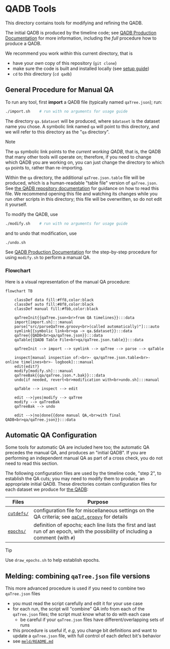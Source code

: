 # QADB Tools

This directory contains tools for modifying and refining the QADB.

The initial QADB is produced by the timeline code; see [QADB Production Documentation](/doc/qa.md) for more information,
including the _full_ procedure how to produce a QADB.

We recommend you work _within_ this current directory, that is
- have your _own_ copy of this repository (`git clone`)
- make sure the code is built and installed locally (see [setup guide](/doc/setup.md))
- `cd` to _this_ directory (`cd qadb`)

## General Procedure for Manual QA

To run any tool, first **import** a QADB file (typically named `qaTree.json`); run:
```bash
./import.sh    # run with no arguments for usage guide
```
The directory `qa.$dataset` will be produced, where `$dataset` is the dataset name you chose. A symbolic link
named `qa` will point to this directory, and we will refer to this directory as the "`qa` directory".

> [!NOTE]
> The `qa` symbolic link points to the _current working QADB_, that is, the QADB that many other tools will operate on; therefore, if you need to change which QADB you are working on, you can just change the directory to which `qa` points to, rather than re-importing.

Within the `qa` directory, the additional `qaTree.json.table` file will be produced, which is a human-readable
"table file" version of `qaTree.json`. See [the QADB repository documentation](https://github.com/JeffersonLab/clas12-qadb) for guidance on how
to read this file. We recommend opening this file and watching its changes while you run other scripts in this directory; this file
will be overwritten, so do not edit it yourself.

To modify the QADB, use
```bash
./modify.sh    # run with no arguments for usage guide
```
and to undo that modification, use
```bash
./undo.sh
```

See [QADB Production Documentation](/doc/qa.md) for the step-by-step procedure for using `modify.sh` to perform a manual QA.

### Flowchart

Here is a visual representation of the manual QA procedure:

```mermaid
flowchart TB

    classDef data fill:#ff8,color:black
    classDef auto fill:#8f8,color:black
    classDef manual fill:#fbb,color:black

    qaTreeInit{{qaTree.json<br>from QA timelines}}:::data
    import[import.sh]:::manual
    parse["src/parseQaTree.groovy<br>(called automatically)"]:::auto
    symlink{{symbolic link<br>qa -> qa.$dataset}}:::data
    qaTree{{QADB<br>qa/qaTree.json}}:::data
    qaTable{{QADB Table File<br>qa/qaTree.json.table}}:::data

    qaTreeInit --> import --> symlink --> qaTree --> parse --> qaTable

    inspect[manual inspection of:<br>- qa/qaTree.json.table<br>- online timelines<br>- logbook]:::manual
    edit{edit?}
    modify[modify.sh]:::manual
    qaTreeBak{{qa/qaTree.json.*.bak}}:::data
    undo[if needed, revert<br>modification with<br>undo.sh]:::manual

    qaTable --> inspect --> edit

    edit -->|yes|modify --> qaTree
    modify --> qaTreeBak
    qaTreeBak --> undo

    edit -->|no|done{{done manual QA,<br>with final QADB<br>qa/qaTree.json}}:::data
```


## Automatic QA Configuration

Some tools for automatic QA are included here too; the automatic QA precedes
the manual QA, and produces an "initial QADB". If you are performing an
independent manual QA as part of a cross check, you do not need to read this section.

The following configuration files are used by the timeline code, "step 2", to
establish the QA cuts; you may need to modify them to produce an appropriate
initial QADB. These directories contain configuration files for each dataset we produce for [the QADB](https://github.com/JeffersonLab/clas12-qadb):

| Files | Purpose |
| --- | --- |
| [`cutdefs/`](cutdefs) | configuration file for miscellaneous settings on the QA criteria; see [`qaCut.groovy`](/qa-physics/qaCut.groovy) for details |
| [`epochs/`](epochs) | definition of epochs; each line lists the first and last run of an epoch, with the possibility of including a comment (with `#`) |

> [!TIP]
> Use `draw_epochs.sh` to help establish epochs.

## Melding: combining `qaTree.json` file versions
This more advanced procedure is used if you need to combine two `qaTree.json` files

- you must read the script carefully and edit it for your use case
- for each run, the script will "combine" QA info from each of the `qaTree.json` files; the script must know what to do with each case
    - be careful if your `qaTree.json` files have different/overlapping sets of runs
- this procedure is useful if, _e.g_, you change bit definitions and want to update a `qaTree.json` file, with full control of each defect bit's behavior
- see [`meld/README.md`](meld/README.md)
